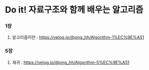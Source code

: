# Do it! 자료구조와 함께 배우는 알고리즘
### 1장
1. 알고리즘이란 : https://velog.io/@ong_hh/Algorithm-1%EC%9E%A51
### 5장 
1. 재귀 : https://velog.io/@ong_hh/Algorithm-5%EC%9E%A51
